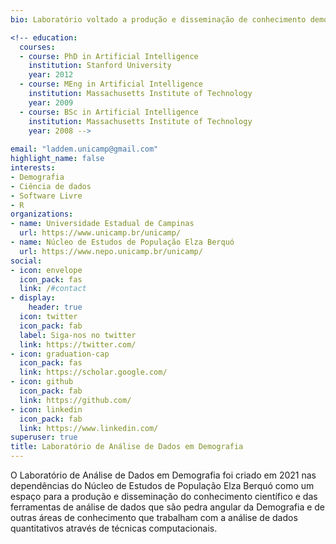 ```yaml
---
bio: Laboratório voltado a produção e disseminação de conhecimento demográfico e de ciência de dados aplicado à demografia, saúde e outras áreas das ciências sociais aplicadas.

<!-- education:
  courses:
  - course: PhD in Artificial Intelligence
    institution: Stanford University
    year: 2012
  - course: MEng in Artificial Intelligence
    institution: Massachusetts Institute of Technology
    year: 2009
  - course: BSc in Artificial Intelligence
    institution: Massachusetts Institute of Technology
    year: 2008 -->
    
email: "laddem.unicamp@gmail.com"
highlight_name: false
interests:
- Demografia
- Ciência de dados
- Software Livre
- R
organizations:
- name: Universidade Estadual de Campinas
  url: https://www.unicamp.br/unicamp/
- name: Núcleo de Estudos de População Elza Berquó
  url: https://www.nepo.unicamp.br/unicamp/
social:
- icon: envelope
  icon_pack: fas
  link: /#contact
- display:
    header: true
  icon: twitter
  icon_pack: fab
  label: Siga-nos no twitter
  link: https://twitter.com/
- icon: graduation-cap
  icon_pack: fas
  link: https://scholar.google.com/
- icon: github
  icon_pack: fab
  link: https://github.com/
- icon: linkedin
  icon_pack: fab
  link: https://www.linkedin.com/
superuser: true
title: Laboratório de Análise de Dados em Demografia
---
```


O Laboratório de Análise de Dados em Demografia foi criado em 2021 nas dependências do Núcleo de Estudos de População Elza Berquó como um espaço para a produção e disseminação do conhecimento científico e das ferramentas de análise de dados que são pedra angular da Demografia e de outras áreas de conhecimento que trabalham com a análise de dados quantitativos através de técnicas computacionais.
